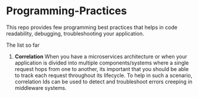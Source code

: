 # Programming-Practices
This repo provides few programming best practices that helps in code readability, debugging, troubleshooting your application.

The list so far
1. **Correlation**
When you have a microservices architecture or when your application is divided into multiple components/systems where a single request hops from one to another, its important that you should be able to track each request throughout its lifecycle. To help in such a scenario, correlation Ids can be used to detect and troubleshoot errors creeping in middleware systems.